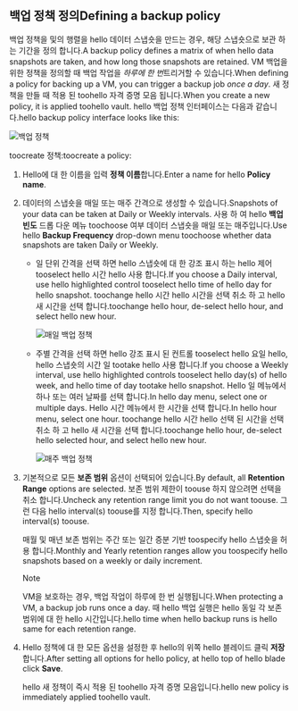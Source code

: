 ## <a name="defining-a-backup-policy"></a><span data-ttu-id="3ae9e-101">백업 정책 정의</span><span class="sxs-lookup"><span data-stu-id="3ae9e-101">Defining a backup policy</span></span>
<span data-ttu-id="3ae9e-102">백업 정책을 및의 행렬을 hello 데이터 스냅숏을 만드는 경우, 해당 스냅숏으로 보관 하는 기간을 정의 합니다.</span><span class="sxs-lookup"><span data-stu-id="3ae9e-102">A backup policy defines a matrix of when hello data snapshots are taken, and how long those snapshots are retained.</span></span> <span data-ttu-id="3ae9e-103">VM 백업을 위한 정책을 정의할 때 백업 작업을 *하루에 한 번*트리거할 수 있습니다.</span><span class="sxs-lookup"><span data-stu-id="3ae9e-103">When defining a policy for backing up a VM, you can trigger a backup job *once a day*.</span></span> <span data-ttu-id="3ae9e-104">새 정책을 만들 때 적용 된 toohello 자격 증명 모음 됩니다.</span><span class="sxs-lookup"><span data-stu-id="3ae9e-104">When you create a new policy, it is applied toohello vault.</span></span> <span data-ttu-id="3ae9e-105">hello 백업 정책 인터페이스는 다음과 같습니다.</span><span class="sxs-lookup"><span data-stu-id="3ae9e-105">hello backup policy interface looks like this:</span></span>

![백업 정책](./media/backup-create-policy-for-vms/backup-policy.png)

<span data-ttu-id="3ae9e-107">toocreate 정책:</span><span class="sxs-lookup"><span data-stu-id="3ae9e-107">toocreate a policy:</span></span>

1. <span data-ttu-id="3ae9e-108">Hello에 대 한 이름을 입력 **정책 이름**합니다.</span><span class="sxs-lookup"><span data-stu-id="3ae9e-108">Enter a name for hello **Policy name**.</span></span>
2. <span data-ttu-id="3ae9e-109">데이터의 스냅숏을 매일 또는 매주 간격으로 생성할 수 있습니다.</span><span class="sxs-lookup"><span data-stu-id="3ae9e-109">Snapshots of your data can be taken at Daily or Weekly intervals.</span></span> <span data-ttu-id="3ae9e-110">사용 하 여 hello **백업 빈도** 드롭 다운 메뉴 toochoose 여부 데이터 스냅숏을 매일 또는 매주입니다.</span><span class="sxs-lookup"><span data-stu-id="3ae9e-110">Use hello **Backup Frequency** drop-down menu toochoose whether data snapshots are taken Daily or Weekly.</span></span>
   
   * <span data-ttu-id="3ae9e-111">일 단위 간격을 선택 하면 hello 스냅숏에 대 한 강조 표시 하는 hello 제어 tooselect hello 시간 hello 사용 합니다.</span><span class="sxs-lookup"><span data-stu-id="3ae9e-111">If you choose a Daily interval, use hello highlighted control tooselect hello time of hello day for hello snapshot.</span></span> <span data-ttu-id="3ae9e-112">toochange hello 시간 hello 시간을 선택 취소 하 고 hello 새 시간을 선택 합니다.</span><span class="sxs-lookup"><span data-stu-id="3ae9e-112">toochange hello hour, de-select hello hour, and select hello new hour.</span></span>
     
     ![매일 백업 정책](./media/backup-create-policy-for-vms/backup-policy-daily.png) <br/>
   * <span data-ttu-id="3ae9e-114">주별 간격을 선택 하면 hello 강조 표시 된 컨트롤 tooselect hello 요일 hello, hello 스냅숏의 시간 일 tootake hello 사용 합니다.</span><span class="sxs-lookup"><span data-stu-id="3ae9e-114">If you choose a Weekly interval, use hello highlighted controls tooselect hello day(s) of hello week, and hello time of day tootake hello snapshot.</span></span> <span data-ttu-id="3ae9e-115">Hello 일 메뉴에서 하나 또는 여러 날짜를 선택 합니다.</span><span class="sxs-lookup"><span data-stu-id="3ae9e-115">In hello day menu, select one or multiple days.</span></span> <span data-ttu-id="3ae9e-116">Hello 시간 메뉴에서 한 시간을 선택 합니다.</span><span class="sxs-lookup"><span data-stu-id="3ae9e-116">In hello hour menu, select one hour.</span></span> <span data-ttu-id="3ae9e-117">toochange hello 시간 hello 선택 된 시간을 선택 취소 하 고 hello 새 시간을 선택 합니다.</span><span class="sxs-lookup"><span data-stu-id="3ae9e-117">toochange hello hour, de-select hello selected hour, and select hello new hour.</span></span>
     
     ![매주 백업 정책](./media/backup-create-policy-for-vms/backup-policy-weekly.png)
3. <span data-ttu-id="3ae9e-119">기본적으로 모든 **보존 범위** 옵션이 선택되어 있습니다.</span><span class="sxs-lookup"><span data-stu-id="3ae9e-119">By default, all **Retention Range** options are selected.</span></span> <span data-ttu-id="3ae9e-120">보존 범위 제한이 toouse 하지 않으려면 선택을 취소 합니다.</span><span class="sxs-lookup"><span data-stu-id="3ae9e-120">Uncheck any retention range limit you do not want toouse.</span></span> <span data-ttu-id="3ae9e-121">그런 다음 hello interval(s) toouse를 지정 합니다.</span><span class="sxs-lookup"><span data-stu-id="3ae9e-121">Then, specify hello interval(s) toouse.</span></span>
   
    <span data-ttu-id="3ae9e-122">매월 및 매년 보존 범위는 주간 또는 일간 증분 기반 toospecify hello 스냅숏을 허용 합니다.</span><span class="sxs-lookup"><span data-stu-id="3ae9e-122">Monthly and Yearly retention ranges allow you toospecify hello snapshots based on a weekly or daily increment.</span></span>
   
   > [!NOTE]
   > <span data-ttu-id="3ae9e-123">VM을 보호하는 경우, 백업 작업이 하루에 한 번 실행됩니다.</span><span class="sxs-lookup"><span data-stu-id="3ae9e-123">When protecting a VM, a backup job runs once a day.</span></span> <span data-ttu-id="3ae9e-124">때 hello 백업 실행은 hello 동일 각 보존 범위에 대 한 hello 시간입니다.</span><span class="sxs-lookup"><span data-stu-id="3ae9e-124">hello time when hello backup runs is hello same for each retention range.</span></span>
   > 
   > 
4. <span data-ttu-id="3ae9e-125">Hello 정책에 대 한 모든 옵션을 설정한 후 hello의 위쪽 hello 블레이드 클릭 **저장**합니다.</span><span class="sxs-lookup"><span data-stu-id="3ae9e-125">After setting all options for hello policy, at hello top of hello blade click **Save**.</span></span>
   
    <span data-ttu-id="3ae9e-126">hello 새 정책이 즉시 적용 된 toohello 자격 증명 모음입니다.</span><span class="sxs-lookup"><span data-stu-id="3ae9e-126">hello new policy is immediately applied toohello vault.</span></span>

